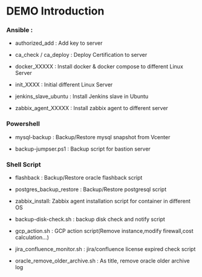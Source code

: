 # DEMO Introduction

### Ansible : 

- authorized_add : Add key to server

- ca_check / ca_deploy : Deploy Certification to server

- docker_XXXXX : Install docker & docker compose to different Linux Server

- init_XXXX : Initial different Linux Server

- jenkins_slave_ubuntu : Install Jenkins slave in Ubuntu

- zabbix_agent_XXXXX : Install zabbix agent to different server


### Powershell

- mysql-backup : Backup/Restore mysql snapshot from Vcenter

- backup-jumpser.ps1 : Backup script for bastion server




### Shell Script

- flashback : Backup/Restore oracle flashback script

- postgres_backup_restore : Backup/Restore postgresql script

- zabbix_install: Zabbix agent installation script for container in different OS

- backup-disk-check.sh : backup disk check and notify script

- gcp_action.sh : GCP action script(Remove instance,modify firewall,cost calculation...)

- jira_confluence_monitor.sh : jira/confluence license expired check script

- oracle_remove_older_archive.sh : As title, remove oracle older archive log
